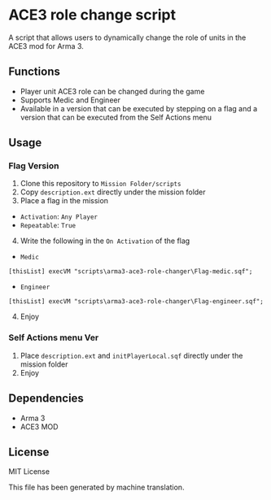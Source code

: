 # ACE3 role change script

A script that allows users to dynamically change the role of units in the ACE3 mod for Arma 3.

## Functions

- Player unit ACE3 role can be changed during the game
- Supports Medic and Engineer
- Available in a version that can be executed by stepping on a flag and a version that can be executed from the Self Actions menu

## Usage

### Flag Version
1. Clone this repository to `Mission Folder/scripts`
2. Copy `description.ext` directly under the mission folder
3. Place a flag in the mission
  - `Activation`: `Any Player`
  - `Repeatable`: `True`
4. Write the following in the `On Activation` of the flag
  - `Medic`
  ```sqf
  [thisList] execVM "scripts\arma3-ace3-role-changer\Flag-medic.sqf";
  ```
  - `Engineer`
  ```sqf
  [thisList] execVM "scripts\arma3-ace3-role-changer\Flag-engineer.sqf";
  ```
4. Enjoy

### Self Actions menu Ver
1. Place `description.ext` and `initPlayerLocal.sqf` directly under the mission folder
2. Enjoy

## Dependencies

- Arma 3
- ACE3 MOD

## License

MIT License


This file has been generated by machine translation.
